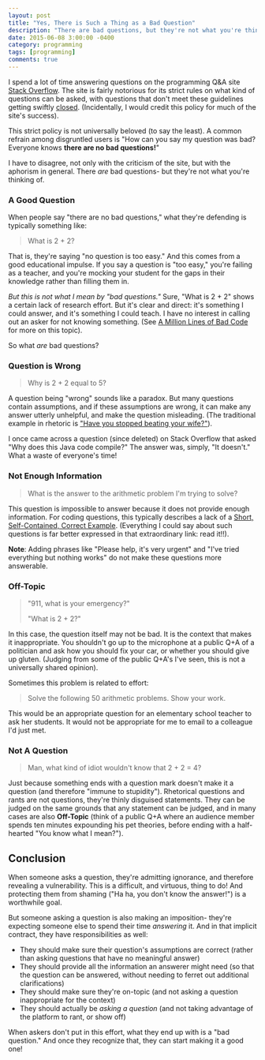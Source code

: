 ```yaml
---
layout: post
title: "Yes, There is Such a Thing as a Bad Question"
description: "There are bad questions, but they're not what you're thinking of."
date: 2015-06-08 3:00:00 -0400
category: programming
tags: [programming]
comments: true
---
```


I spend a lot of time answering questions on the programming Q&A site [Stack Overflow](http://stackoverflow.com/). The site is fairly notorious for its strict rules on what kind of questions can be asked, with questions that don't meet these guidelines getting swiftly [closed](http://meta.stackexchange.com/questions/10582/what-is-a-closed-or-on-hold-question). (Incidentally, I would credit this policy for much of the site's success).

This strict policy is not universally beloved (to say the least). A common refrain among disgruntled users is "How can you say my question was bad? Everyone knows **there are no bad questions!**"

I have to disagree, not only with the criticism of the site, but with the aphorism in general. There *are* bad questions- but they're not what you're thinking of.

### A Good Question

When people say "there are no bad questions," what they're defending is typically something like:

> What is 2 + 2?

That is, they're saying "no question is too easy." And this comes from a good educational impulse. If you say a question is "too easy," you're failing as a teacher, and you're mocking your student for the gaps in their knowledge rather than filling them in.

*But this is not what I mean by "bad questions."* Sure, "What is 2 + 2" shows a certain lack of research effort. But it's clear and direct: it's something I could answer, and it's something I could teach. I have no interest in calling out an asker for not knowing something. (See [A Million Lines of Bad Code](http://varianceexplained.org/programming/bad-code/) for more on this topic).

So what *are* bad questions?

### Question is Wrong

> Why is 2 + 2 equal to 5?

A question being "wrong" sounds like a paradox. But many questions contain assumptions, and if these assumptions are wrong, it can make any answer utterly unhelpful, and make the question misleading. (The traditional example in rhetoric is ["Have you stopped beating your wife?"](http://en.wikipedia.org/wiki/Loaded_question)).

I once came across a question (since deleted) on Stack Overflow that asked "Why does this Java code compile?" The answer was, simply, "It doesn't." What a waste of everyone's time!

### Not Enough Information

> What is the answer to the arithmetic problem I'm trying to solve?

This question is impossible to answer because it does not provide enough information. For coding questions, this typically describes a lack of a [Short, Self-Contained, Correct Example](http://sscce.org/). (Everything I could say about such questions is far better expressed in that extraordinary link: read it!!).

**Note**: Adding phrases like "Please help, it's very urgent" and "I've tried everything but nothing works" do not make these questions more answerable.

### Off-Topic

> "911, what is your emergency?"
> 
> "What is 2 + 2?"

In this case, the question itself may not be bad. It is the context that makes it inappropriate. You shouldn't go up to the microphone at a public Q+A of a politician and ask how you should fix your car, or whether you should give up gluten. (Judging from some of the public Q+A's I've seen, this is not a universally shared opinion).

Sometimes this problem is related to effort:

> Solve the following 50 arithmetic problems. Show your work.

This would be an appropriate question for an elementary school teacher to ask her students. It would not be appropriate for me to email to a colleague I'd just met.

### Not A Question

> Man, what kind of idiot wouldn't know that 2 + 2 = 4?

Just because something ends with a question mark doesn't make it a question (and therefore "immune to stupidity"). Rhetorical questions and rants are not questions, they're thinly disguised statements. They can be judged on the same grounds that any statement can be judged, and in many cases are also **Off-Topic** (think of a public Q+A where an audience member spends ten minutes expounding his pet theories, before ending with a half-hearted "You know what I mean?").

Conclusion
----------

When someone asks a question, they're admitting ignorance, and therefore revealing a vulnerability. This is a difficult, and virtuous, thing to do! And protecting them from shaming ("Ha ha, you don't know the answer!") is a worthwhile goal.

But someone asking a question is also making an imposition- they're expecting someone else to spend their time *answering* it. And in that implicit contract, they have responsibilities as well:

* They should make sure their question's assumptions are correct (rather than asking questions that have no meaningful answer)
* They should provide all the information an answerer might need (so that the question can be answered, without needing to ferret out additional clarifications)
* They should make sure they're on-topic (and not asking a question inappropriate for the context)
* They should actually be *asking a question* (and not taking advantage of the platform to rant, or show off)

When askers don't put in this effort, what they end up with is a "bad question." And once they recognize that, they can start making it a good one!
